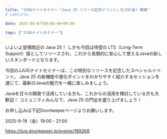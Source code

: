 ```yaml
---
title: "JJUGナイトセミナー「Java 25 リリース記念イベント」9/19(金) 開催"
# subtitle:

date: 2025-09-07T00:00:00+09:00

tags: ["JJUGナイトセミナー"]
---
```

いよいよ登場間近の Java 25！
しかも今回は待望の LTS（Long-Term Support）版としてリリースされ、これから長期的に安心して使えるJavaの新しいスタンダードとなります。

今回のJJUGナイトセミナーは、この特別なリリースを記念したスペシャルイベント。
Java 25 の新機能や進化ポイントをわかりやすく紹介するセッションを通じて、最新のJavaの魅力を一緒に楽しみましょう。

Javaを日々の開発で活用している方も、これからの活用を検討している方も大歓迎！
コミュニティみんなで、Java 25 の門出を盛り上げましょう！


お申し込みは下記Doorkeeperページよりお願いします。

2025-9-19（金）19:00 - 21:00

https://jjug.doorkeeper.jp/events/189268
